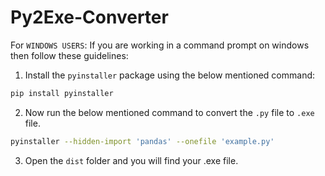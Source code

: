 # Py2Exe-Converter

For `WINDOWS USERS`: 
If you are working in a command prompt on windows then follow these guidelines:

1. Install the `pyinstaller` package using the below mentioned command:
```bash
pip install pyinstaller
```
2. Now run the below mentioned command to convert the `.py` file to `.exe` file.
```bash
pyinstaller --hidden-import 'pandas' --onefile 'example.py'
```
3. Open the `dist` folder and you will find your .exe file. 
